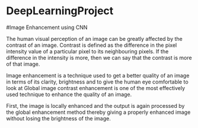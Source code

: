 # DeepLearningProject
#Image Enhancement using CNN

The human visual perception of an image can be greatly affected by the contrast of an image. 
Contrast is defined as the difference in the pixel intensity value of a particular pixel 
to its neighbouring pixels. If the difference in the intensity is more, then
we can say that the contrast is more of that image. 


Image enhancement is a technique used to get a better quality of an image in terms of its clarity, 
brightness and to give the human eye comfortable to look at Global image contrast enhancement is one of 
the most effectively used technique to enhance the quality of an image.

First, the image is locally enhanced and the output is again processed by the global enhancement method
thereby giving a properly enhanced image without losing the brightness of the image.
